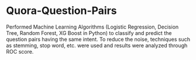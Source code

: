 # Quora-Question-Pairs
Performed Machine Learning Algorithms (Logistic Regression, Decision Tree, Random Forest, XG Boost in Python) to classify and predict the question pairs having the same intent. To reduce the noise, techniques such as stemming, stop word, etc. were used and results were analyzed through ROC score.
